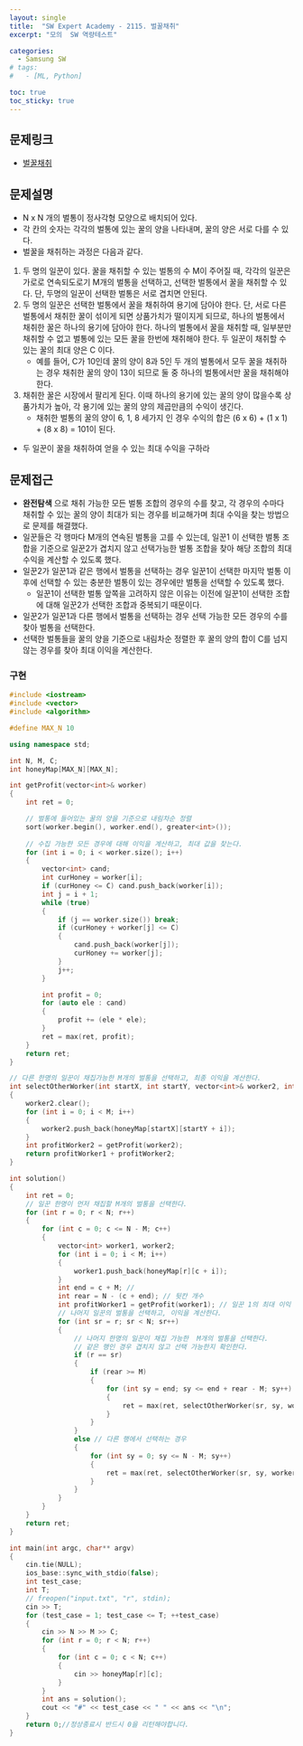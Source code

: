 ```yaml
---
layout: single
title:  "SW Expert Academy - 2115. 벌꿀채취"
excerpt: "모의  SW 역량테스트"

categories:
  - Samsung SW
# tags:
#   - [ML, Python]

toc: true
toc_sticky: true
---
```


## 문제링크
- [벌꿀채취](https://swexpertacademy.com/main/code/problem/problemDetail.do?contestProbId=AV5V4A46AdIDFAWu&categoryId=AV5V4A46AdIDFAWu&categoryType=CODE&problemTitle=&orderBy=RECOMMEND_COUNT&selectCodeLang=ALL&select-1=&pageSize=10&pageIndex=2)

## 문제설명
- N x N 개의 벌통이 정사각형 모양으로 배치되어 있다.
- 각 칸의 숫자는 각각의 벌통에 있는 꿀의 양을 나타내며, 꿀의 양은 서로 다를 수 있다.
- 벌꿀을 채취하는 과정은 다음과 같다.
1. 두 명의 일꾼이 있다. 꿀을 채취할 수 있는 벌통의 수 M이 주어질 때, 각각의 일꾼은 가로로 연속되도로기 M개의 벌통을 선택하고, 선택한 벌통에서 꿀을 채취할 수 있다. 단, 두명의 일꾼이 선택한 벌통은 서로 겹치면 안된다.
2. 두 명의 일꾼은 선택한 벌통에서 꿀을 채취하여 용기에 담아야 한다. 단, 서로 다른 벌통에서 채취한 꿀이 섞이게 되면 상품가치가 떨이지게 되므로, 하나의 벌통에서 채취한 꿀은 하나의 용기에 담아야 한다. 하나의 벌통에서 꿀을 채취할 때, 일부분만 채취할 수 없고 벌통에 있는 모든 꿀을 한번에 채취해야 한다. 두 일꾼이 채취할 수 있는 꿀의 최대 양은 C 이다.
    - 예를 들어, C가 10인데 꿀의 양이 8과 5인 두 개의 벌통에서 모두 꿀을 채취하는 경우 채취한 꿀의 양이 13이 되므로 둘 중 하나의 벌통에서만 꿀을 채취해야 한다.
3. 채취한 꿀은 시장에서 팔리게 된다. 이때 하나의 용기에 있는 꿀의 양이 많을수록 상품가치가 높아, 각 용기에 있는 꿀의 양의 제곱만큼의 수익이 생긴다.
    - 채취한 벌통의 꿀의 양이 6, 1, 8  세가지 인 경우 수익의 합은 (6 x 6) + (1 x 1) + (8 x 8) = 101이 된다.
- 두 일꾼이 꿀을 채취하여 얻을 수 있는 최대 수익을 구하라

## 문제접근
- **완전탐색** 으로 채취 가능한 모든 벌통 조합의 경우의 수를 찾고, 각 경우의 수마다 채취할 수 있는 꿀의 양이 최대가 되는 경우를 비교해가며 최대 수익을 찾는 방법으로 문제를 해결했다.
-  일꾼들은 각 행마다 M개의 연속된 벌통을 고를 수 있는데, 일꾼1 이 선택한 벌통 조합을 기준으로 일꾼2가 겹치지 않고 선택가능한 벌통 조합을 찾아 해당 조합의 최대 수익을 계산할 수 있도록 했다.
- 일꾼2가 일꾼1과 같은 행에서 벌통을 선택하는 경우 일꾼1이 선택한 마지막 벌통 이후에 선택할 수 있는 충분한 벌통이 있는 경우에만 벌통을 선택할 수 있도록 했다.
    - 일꾼1이 선택한 벌통 앞쪽을 고려하지 않은 이유는 이전에 일꾼1이 선택한 조합에 대해 일꾼2가 선택한 조합과 중복되기 때문이다.
- 일꾼2가 일꾼1과 다른 행에서 벌통을 선택하는 경우 선택 가능한 모든 경우의 수를 찾아 벌통을 선택한다.
- 선택한 벌통들을 꿀의 양을 기준으로 내림차순 정렬한 후 꿀의 양의 합이 C를 넘지 않는 경우를 찾아 최대 이익을 계산한다.

### 구현
```c++
#include <iostream>
#include <vector>
#include <algorithm>

#define MAX_N 10

using namespace std;

int N, M, C;
int honeyMap[MAX_N][MAX_N];

int getProfit(vector<int>& worker)
{
	int ret = 0;

	// 벌통에 들어있는 꿀의 양을 기준으로 내림차순 정렬
	sort(worker.begin(), worker.end(), greater<int>());
	
	// 수집 가능한 모든 경우에 대해 이익을 계산하고, 최대 값을 찾는다.
	for (int i = 0; i < worker.size(); i++)
	{
		vector<int> cand;
		int curHoney = worker[i];
		if (curHoney <= C) cand.push_back(worker[i]);
		int j = i + 1;
		while (true)
		{
			if (j == worker.size()) break;
			if (curHoney + worker[j] <= C)
			{
				cand.push_back(worker[j]);
				curHoney += worker[j];
			}
			j++;
		}

		int profit = 0;
		for (auto ele : cand)
		{
			profit += (ele * ele);
		}
		ret = max(ret, profit);
	}
	return ret;
}

// 다른 한명의 일꾼이 채집가능한 M개의 벌통을 선택하고, 최종 이익을 계산한다.
int selectOtherWorker(int startX, int startY, vector<int>& worker2, int profitWorker1)
{
	worker2.clear();
	for (int i = 0; i < M; i++)
	{
		worker2.push_back(honeyMap[startX][startY + i]);
	}
	int profitWorker2 = getProfit(worker2);
	return profitWorker1 + profitWorker2;
}

int solution()
{
	int ret = 0;
	// 일꾼 한명이 먼저 채집할 M개의 벌통을 선택한다.
	for (int r = 0; r < N; r++)
	{
		for (int c = 0; c <= N - M; c++)
		{
			vector<int> worker1, worker2;
			for (int i = 0; i < M; i++)
			{
				worker1.push_back(honeyMap[r][c + i]);
			}
			int end = c + M; // 
			int rear = N - (c + end); // 뒷칸 개수
			int profitWorker1 = getProfit(worker1); // 일꾼 1의 최대 이익
			// 나머지 일꾼의 벌통을 선택하고, 이익을 계산한다.
			for (int sr = r; sr < N; sr++)
			{
				// 나머지 한명의 일꾼이 채집 가능한  M개의 벌통을 선택한다.
				// 같은 행인 경우 겹치지 않고 선택 가능한지 확인한다.
				if (r == sr)
				{
					if (rear >= M)
					{
						for (int sy = end; sy <= end + rear - M; sy++)
						{
							ret = max(ret, selectOtherWorker(sr, sy, worker2, profitWorker1));
						}
					}
				}
				else // 다른 행에서 선택하는 경우
				{
					for (int sy = 0; sy <= N - M; sy++)
					{
						ret = max(ret, selectOtherWorker(sr, sy, worker2, profitWorker1));
					}
				}
			}
		}
	}
	return ret;
}

int main(int argc, char** argv)
{
	cin.tie(NULL);
	ios_base::sync_with_stdio(false);
	int test_case;
	int T;
	// freopen("input.txt", "r", stdin);
	cin >> T;
	for (test_case = 1; test_case <= T; ++test_case)
	{
		cin >> N >> M >> C;
		for (int r = 0; r < N; r++)
		{
			for (int c = 0; c < N; c++)
			{
				cin >> honeyMap[r][c];
			}
		}
		int ans = solution();
		cout << "#" << test_case << " " << ans << "\n";
	}
	return 0;//정상종료시 반드시 0을 리턴해야합니다.
}
```